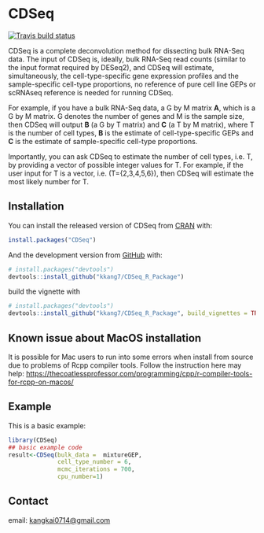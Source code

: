 
<!-- README.md is generated from README.Rmd. Please edit that file -->

# CDSeq

<!-- badges: start -->

[![Travis build
status](https://travis-ci.com/kkang7/CDSeq_R_Package.svg?branch=master)](https://travis-ci.com/kkang7/CDSeq_R_Package)
<!-- badges: end -->

CDSeq is a complete deconvolution method for dissecting bulk RNA-Seq
data. The input of CDSeq is, ideally, bulk RNA-Seq read counts (similar
to the input format required by DESeq2), and CDSeq will estimate,
simultaneously, the cell-type-specific gene expression profiles and the
sample-specific cell-type proportions, no reference of pure cell line
GEPs or scRNAseq reference is needed for running CDSeq.

For example, if you have a bulk RNA-Seq data, a G by M matrix **A**,
which is a G by M matrix. G denotes the number of genes and M is the
sample size, then CDSeq will output **B** (a G by T matrix) and **C** (a
T by M matrix), where T is the number of cell types, **B** is the
estimate of cell-type-specific GEPs and **C** is the estimate of
sample-specific cell-type proportions.

Importantly, you can ask CDSeq to estimate the number of cell types,
i.e. T, by providing a vector of possible integer values for T. For
example, if the user input for T is a vector, i.e. \(T=\{2,3,4,5,6\}\),
then CDSeq will estimate the most likely number for T.

## Installation

You can install the released version of CDSeq from
[CRAN](https://CRAN.R-project.org) with:

``` r
install.packages("CDSeq")
```

And the development version from [GitHub](https://github.com/) with:

``` r
# install.packages("devtools")
devtools::install_github("kkang7/CDSeq_R_Package")
```

build the vignette with

``` r
# install.packages("devtools")
devtools::install_github("kkang7/CDSeq_R_Package", build_vignettes = TRUE)
```

## Known issue about MacOS installation

It is possible for Mac users to run into some errors when install from
source due to problems of Rcpp compiler tools. Follow the instruction
here may help:
<https://thecoatlessprofessor.com/programming/cpp/r-compiler-tools-for-rcpp-on-macos/>

## Example

This is a basic example:

``` r
library(CDSeq)
## basic example code
result<-CDSeq(bulk_data =  mixtureGEP, 
              cell_type_number = 6, 
              mcmc_iterations = 700, 
              cpu_number=1)
```

## Contact

email: <kangkai0714@gmail.com>
